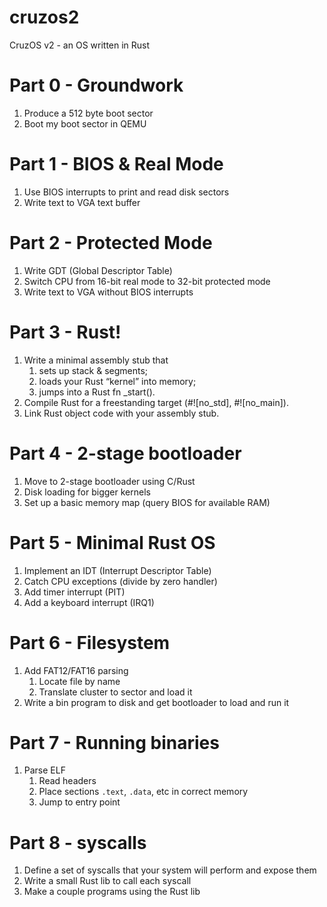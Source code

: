 # cruzos2
CruzOS v2 - an OS written in Rust

# Part 0 - Groundwork
1. Produce a 512 byte boot sector
2. Boot my boot sector in QEMU

# Part 1 - BIOS & Real Mode
1. Use BIOS interrupts to print and read disk sectors
2. Write text to VGA text buffer

# Part 2 - Protected Mode
1. Write GDT (Global Descriptor Table)
2. Switch CPU from 16-bit real mode to 32-bit protected mode
3. Write text to VGA without BIOS interrupts

# Part 3 - Rust!
1. Write a minimal assembly stub that
    1. sets up stack & segments;
    2. loads your Rust “kernel” into memory;
    3. jumps into a Rust fn _start().
2. Compile Rust for a freestanding target (#![no_std], #![no_main]).
3. Link Rust object code with your assembly stub.

# Part 4 - 2-stage bootloader
1. Move to 2-stage bootloader using C/Rust
2. Disk loading for bigger kernels
3. Set up a basic memory map (query BIOS for available RAM)

# Part 5 - Minimal Rust OS
1. Implement an IDT (Interrupt Descriptor Table)
2. Catch CPU exceptions (divide by zero handler)
3. Add timer interrupt (PIT)
4. Add a keyboard interrupt (IRQ1)

# Part 6 - Filesystem
1. Add FAT12/FAT16 parsing
    1. Locate file by name
    2. Translate cluster to sector and load it
2. Write a bin program to disk and get bootloader to load and run it

# Part 7 - Running binaries
1. Parse ELF
    1. Read headers
    2. Place sections `.text`, `.data`, etc in correct memory
    3. Jump to entry point

# Part 8 - syscalls
1. Define a set of syscalls that your system will perform and expose them
2. Write a small Rust lib to call each syscall
3. Make a couple programs using the Rust lib
